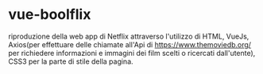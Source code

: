 # vue-boolflix

riproduzione della web app di Netflix attraverso l'utilizzo di HTML, VueJs, Axios(per effettuare delle chiamate all'Api di https://www.themoviedb.org/ per richiedere informazioni e immagini dei film scelti o ricercati dall'utente), CSS3 per la parte di stile della pagina.


